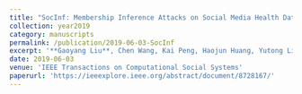 ```yaml
---
title: "SocInf: Membership Inference Attacks on Social Media Health Data with Machine Learning"
collection: year2019
category: manuscripts
permalink: /publication/2019-06-03-SocInf
excerpt: '**Gaoyang Liu**, Chen Wang, Kai Peng, Haojun Huang, Yutong Li, Wenqing Cheng'
date: 2019-06-03
venue: 'IEEE Transactions on Computational Social Systems'
paperurl: 'https://ieeexplore.ieee.org/abstract/document/8728167/'
---
```

